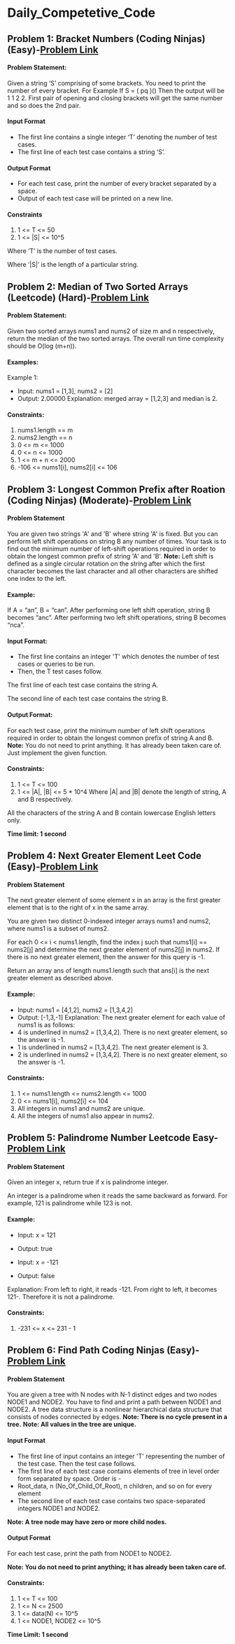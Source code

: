 # Daily_Competetive_Code
 
## Problem 1: Bracket Numbers (Coding Ninjas) (Easy)-[Problem Link](https://www.codingninjas.com/codestudio/problem-details/bracket-number_1229411)

#### Problem Statement:
Given a string ‘S’ comprising of some brackets. You need to print the number of every bracket.
For Example
If S = ( pq )() 
Then the output will be 1 1 2 2. First pair of opening and closing brackets will get the same number and so does the 2nd pair.

#### Input Format
- The first line contains a single integer ‘T’ denoting the number of test cases.
- The first line of each test case contains a string ‘S’.

#### Output Format
- For each test case, print the number of every bracket separated by a space.
- Output of each test case will be printed on a new line.

#### Constraints
1. 1 <= T <= 50
2. 1 <= |S| <= 10^5

Where ‘T’ is the number of test cases.

Where ‘|S|’ is the length of a particular string.


## Problem 2: Median of Two Sorted Arrays (Leetcode) (Hard)-[Problem Link](https://leetcode.com/problems/median-of-two-sorted-arrays/)

#### Problem Statement: 
Given two sorted arrays nums1 and nums2 of size m and n respectively, return the median of the two sorted arrays. The overall run time complexity should be O(log (m+n)).

#### Examples:
Example 1:

- Input: nums1 = [1,3], nums2 = [2]
- Output: 2.00000
Explanation: merged array = [1,2,3] and median is 2.

#### Constraints:
1. nums1.length == m
2. nums2.length == n
3. 0 <= m <= 1000
4. 0 <= n <= 1000
5. 1 <= m + n <= 2000
6. -106 <= nums1[i], nums2[i] <= 106

## Problem 3: Longest Common Prefix after Roation (Coding Ninjas) (Moderate)-[Problem Link](https://www.codingninjas.com/codestudio/problems/longest-common-prefix-after-rotation_1081472)

#### Problem Statement
You are given two strings 'A' and 'B' where string 'A' is fixed. But you can perform left shift operations on string B any number of times.
Your task is to find out the minimum number of left-shift operations required in order to obtain the longest common prefix of string 'A' and 'B'.
**Note:**
Left shift is defined as a single circular rotation on the string after which the first character becomes the last character and all other characters are shifted one index to the left.
#### Example:
If A = “an”, B = “can”.
After performing one left shift operation, string B becomes “anc”.
After performing two left shift operations, string B becomes “nca”.

#### Input Format:
- The first line contains an integer 'T' which denotes the number of test cases or queries to be run. 
- Then, the T test cases follow.

The first line of each test case contains the string A.

The second line of each test case contains the string B.
#### Output Format:
For each test case, print the minimum number of left shift operations required in order to obtain the longest common prefix of string A and B.
**Note:**
You do not need to print anything. It has already been taken care of. Just implement the given function.
#### Constraints:
1. 1 <= T <= 100
2. 1 <= |A|, |B| <= 5 * 10^4
Where |A| and |B| denote the length of string, A and B respectively.   

All the characters of the string A and B contain lowercase English letters only.

**Time limit: 1 second**

## Problem 4: Next Greater Element Leet Code (Easy)-[Problem Link](https://leetcode.com/problems/next-greater-element-i/)

#### Problem Statement
The next greater element of some element x in an array is the first greater element that is to the right of x in the same array.

You are given two distinct 0-indexed integer arrays nums1 and nums2, where nums1 is a subset of nums2.

For each 0 <= i < nums1.length, find the index j such that nums1[i] == nums2[j] and determine the next greater element of nums2[j] in nums2. If there is no next greater element, then the answer for this query is -1.

Return an array ans of length nums1.length such that ans[i] is the next greater element as described above.

#### Example:
- Input: nums1 = [4,1,2], nums2 = [1,3,4,2]
- Output: [-1,3,-1]
Explanation: The next greater element for each value of nums1 is as follows:
- 4 is underlined in nums2 = [1,3,4,2]. There is no next greater element, so the answer is -1.
- 1 is underlined in nums2 = [1,3,4,2]. The next greater element is 3.
- 2 is underlined in nums2 = [1,3,4,2]. There is no next greater element, so the answer is -1.

#### Constraints:

1. 1 <= nums1.length <= nums2.length <= 1000
2. 0 <= nums1[i], nums2[i] <= 104
3. All integers in nums1 and nums2 are unique.
4. All the integers of nums1 also appear in nums2.


## Problem 5: Palindrome Number Leetcode Easy-[Problem Link](https://leetcode.com/problems/palindrome-number/)

#### Problem Statement
Given an integer x, return true if x is palindrome integer.

An integer is a palindrome when it reads the same backward as forward. For example, 121 is palindrome while 123 is not.

#### Example:

- Input: x = 121
- Output: true

- Input: x = -121
- Output: false

Explanation: From left to right, it reads -121. From right to left, it becomes 121-. Therefore it is not a palindrome.

#### Constraints:
1. -231 <= x <= 231 - 1

## Problem 6: Find Path Coding Ninjas (Easy)-[Problem Link](https://www.codingninjas.com/codestudio/problems/find-path_893057?leftPanelTab=0)

#### Problem Statement
You are given a tree with N nodes with N-1 distinct edges and two nodes NODE1 and NODE2. You have to find and print a path between NODE1 and NODE2.
A tree data structure is a nonlinear hierarchical data structure that consists of nodes connected by edges.
**Note: There is no cycle present in a tree.**
**Note: All values in the tree are unique.**

#### Input Format
- The first line of input contains an integer 'T' representing the number of the test case. Then the test case follows.
- The first line of each test case contains elements of tree in level order form separated by space. Order is - 
- Root_data, n (No_Of_Child_Of_Root), n children, and so on for every element 
- The second line of each test case contains two space-separated integers NODE1 and NODE2.

**Note: A tree node may have zero or more child nodes.**

#### Output Format
For each test case, print the path from NODE1 to NODE2.

**Note: You do not need to print anything; it has already been taken care of.**
#### Constraints:
1. 1 <= T <= 100
2. 1 <= N <= 2500
3. 1 <= data(N) <= 10^5
4. 1 <= NODE1, NODE2 <= 10^5

**Time Limit: 1 second**

